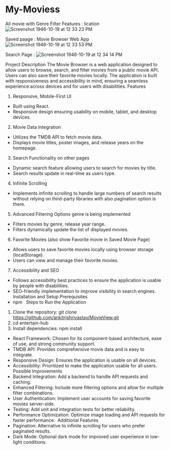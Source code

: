 # My-Moviess

All movie with Genre Filter Features :
lication![Screenshot 1946-10-19 at 12 33 23 PM](https://github.com/user-attachments/assets/fefb36ad-0892-4b2f-a552-e03c130a8a1a)


Saved paage :
Movie Browser Web App![Screenshot 1946-10-19 at 12 33 53 PM](https://github.com/user-attachments/assets/ca663f61-73bd-487f-aee4-44e3b48490c9)

Search Page :
![Screenshot 1946-10-19 at 12 34 14 PM](https://github.com/user-attachments/assets/c9c2565a-b057-48b9-929b-7b80f30c22fd)

Project Description
The Movie Browser is a web application designed to allow users to browse, search, and filter movies from a public movie API. Users can also save their favorite movies locally. The application is built with responsiveness and accessibility in mind, ensuring a seamless experience across devices and for users with disabilities.
Features
1. Responsive, Mobile-First UI
* Built using React. 
* Responsive design ensuring usability on mobile, tablet, and desktop devices. 
2. Movie Data Integration
* Utilizes the TMDB API to fetch movie data. 
* Displays movie titles, poster images, and release years on the homepage. 
3. Search Functionality on other pages
* Dynamic search feature allowing users to search for movies by title. 
* Search results update in real-time as users type. 
4. Infinite Scrolling
* Implements infinite scrolling to handle large numbers of search results without relying on third-party libraries with also pagination option is there. 
5. Advanced Filtering Options genre is being implemented
* Filters movies by genre, release year range. 
* Filters dynamically update the list of displayed movies. 
6. Favorite Movies (also show Favorite movie in Saved Movie Page)
* Allows users to save favorite movies locally using browser storage (localStorage). 
* Users can view and manage their favorite movies. 
7. Accessibility and SEO
* Follows accessibility best practices to ensure the application is usable by people with disabilities. 
* SEO-friendly implementation to improve visibility in search engines. 
Installation and Setup
Prerequisites
* npm  
Steps to Run the Application
1. Clone the repository: git clone  https://github.com/ankitrjshrivastav/MovieView.git
2. cd entertain-hub
3. Install dependencies: npm install
   
* React Framework: Chosen for its component-based architecture, ease of use, and strong community support. 
* TMDB API: Provides comprehensive movie data and is easy to integrate. 
* Responsive Design: Ensures the application is usable on all devices. 
* Accessibility: Prioritized to make the application usable for all users. 
Possible Improvements
* Backend Integration: Add a backend to handle API requests and caching. 
* Enhanced Filtering: Include more filtering options and allow for multiple filter combinations. 
* User Authentication: Implement user accounts for saving favorite movies server-side. 
* Testing: Add unit and integration tests for better reliability. 
* Performance Optimization: Optimize image loading and API requests for faster performance. 
Additional Features
* Pagination: Alternative to infinite scrolling for users who prefer paginated results. 
* Dark Mode: Optional dark mode for improved user experience in low-light conditions.
